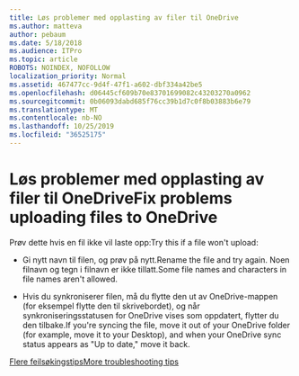 ```yaml
---
title: Løs problemer med opplasting av filer til OneDrive
ms.author: matteva
author: pebaum
ms.date: 5/18/2018
ms.audience: ITPro
ms.topic: article
ROBOTS: NOINDEX, NOFOLLOW
localization_priority: Normal
ms.assetid: 467477cc-9d4f-47f1-a602-dbf334a42be5
ms.openlocfilehash: d06445cf609b70e83701699082c43203270a0962
ms.sourcegitcommit: 0b06093dabd685f76cc39b1d7c0f8b03883b6e79
ms.translationtype: MT
ms.contentlocale: nb-NO
ms.lasthandoff: 10/25/2019
ms.locfileid: "36525175"
---
```

# <a name="fix-problems-uploading-files-to-onedrive"></a><span data-ttu-id="4af22-102">Løs problemer med opplasting av filer til OneDrive</span><span class="sxs-lookup"><span data-stu-id="4af22-102">Fix problems uploading files to OneDrive</span></span>

<span data-ttu-id="4af22-103">Prøv dette hvis en fil ikke vil laste opp:</span><span class="sxs-lookup"><span data-stu-id="4af22-103">Try this if a file won't upload:</span></span>
  
- <span data-ttu-id="4af22-104">Gi nytt navn til filen, og prøv på nytt.</span><span class="sxs-lookup"><span data-stu-id="4af22-104">Rename the file and try again.</span></span> <span data-ttu-id="4af22-105">Noen filnavn og tegn i filnavn er ikke tillatt.</span><span class="sxs-lookup"><span data-stu-id="4af22-105">Some file names and characters in file names aren't allowed.</span></span> 
    
- <span data-ttu-id="4af22-106">Hvis du synkroniserer filen, må du flytte den ut av OneDrive-mappen (for eksempel flytte den til skrivebordet), og når synkroniseringsstatusen for OneDrive vises som oppdatert, flytter du den tilbake.</span><span class="sxs-lookup"><span data-stu-id="4af22-106">If you're syncing the file, move it out of your OneDrive folder (for example, move it to your Desktop), and when your OneDrive sync status appears as "Up to date," move it back.</span></span> 
    
[<span data-ttu-id="4af22-107">Flere feilsøkingstips</span><span class="sxs-lookup"><span data-stu-id="4af22-107">More troubleshooting tips</span></span>](https://go.microsoft.com/fwlink/?linkid=873155)
  

